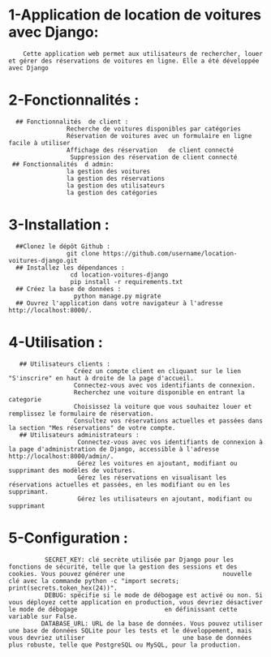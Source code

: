 # 1-Application de location de voitures avec Django:
        Cette application web permet aux utilisateurs de rechercher, louer et gérer des réservations de voitures en ligne. Elle a été développée avec Django
        
# 2-Fonctionnalités :
      ## Fonctionnalités  de client :
                    Recherche de voitures disponibles par catégories
                    Réservation de voitures avec un formulaire en ligne facile à utiliser
                    Affichage des réservation   de client connecté
                     Suppression des réservation de client connecté
     ## Fonctionnalités  d admin:
                    la gestion des voitures
                    la gestion des réservations 
                    la gestion des utilisateurs
                    la gestion des catégories
# 3-Installation :
      ##Clonez le dépôt Github :
                    git clone https://github.com/username/location-voitures-django.git
      ## Installez les dépendances :
                     cd location-voitures-django
                     pip install -r requirements.txt
      ## Créez la base de données :
                      python manage.py migrate
      ## Ouvrez l'application dans votre navigateur à l'adresse http://localhost:8000/.



# 4-Utilisation :
       ## Utilisateurs clients :
                      Créez un compte client en cliquant sur le lien "S'inscrire" en haut à droite de la page d'accueil.
                      Connectez-vous avec vos identifiants de connexion.
                      Recherchez une voiture disponible en entrant la categorie
                      Choisissez la voiture que vous souhaitez louer et remplissez le formulaire de réservation.
                      Consultez vos réservations actuelles et passées dans la section "Mes réservations" de votre compte.
       ## Utilisateurs administrateurs :
                       Connectez-vous avec vos identifiants de connexion à la page d'administration de Django, accessible à l'adresse http://localhost:8000/admin/.
                       Gérez les voitures en ajoutant, modifiant ou supprimant des modèles de voitures.
                       Gérez les réservations en visualisant les réservations actuelles et passées, en les modifiant ou en les supprimant.
                       Gérez les utilisateurs en ajoutant, modifiant ou supprimant
# 5-Configuration :
              SECRET_KEY: clé secrète utilisée par Django pour les fonctions de sécurité, telle que la gestion des sessions et des cookies. Vous pouvez générer une                           nouvelle clé avec la commande python -c "import secrets; print(secrets.token_hex(24))".
              DEBUG: spécifie si le mode de débogage est activé ou non. Si vous déployez cette application en production, vous devriez désactiver le mode de débogage                        en définissant cette variable sur False.
             DATABASE_URL: URL de la base de données. Vous pouvez utiliser une base de données SQLite pour les tests et le développement, mais vous devriez utiliser                           une base de données plus robuste, telle que PostgreSQL ou MySQL, pour la production.


